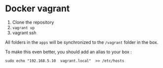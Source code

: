 # Docker vagrant

1. Clone the repository
2. `vagrant up`
3. vagrant ssh

All folders in the `apps` will be synchronized to the `/vagrant` folder in the box.

To make this even better, you should add an alias to your box :

```
sudo echo "192.168.5.10  vagrant.local"  >> /etc/hosts
```
